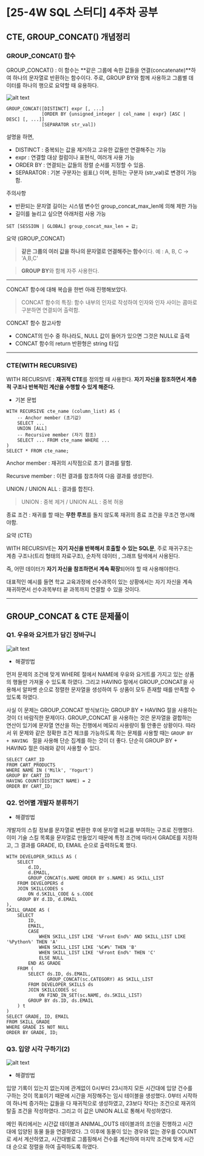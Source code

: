 # [25-4W SQL 스터디] 4주차 공부 

## CTE, GROUP_CONCAT() 개념정리

### GROUP_CONCAT() 함수 

GROUP_CONCAT() : 이 함수는 **같은 그룹에 속한 값들을 연결(concatenate)**하여 하나의 문자열로 반환하는 함수이다. 주로, GROUP BY와 함께 사용하고 그룹별 데이터를 하나의 행으로 요약할 때 유용하다. 

<!-- concat 이미지 첨가 -->
![alt text](../../image/Week4_1.png)



~~~mysql
GROUP_CONCAT([DISTINCT] expr [, ...]
             [ORDER BY {unsigned_integer | col_name | expr} [ASC | DESC] [, ...]]
             [SEPARATOR str_val])
~~~

설명을 하면, 

- DISTINCT : 중복되는 값을 제거하고 고유한 값들만 연결해주는 기능 
- expr : 연결할 대상 컬럼이나 표현식, 여러개 사용 가능
- ORDER BY : 연결되는 값들의 정렬 순서를 지정할 수 있음.
- SEPARATOR : 기본 구분자는 쉼표(,) 이며, 원하는 구분자 (str_val)로 변경이 가능함.  



주의사항

- 반환되는 문자열 길이는 시스템 변수인 group_concat_max_len에 의해 제한 가능
- 길이를 늘리고 싶으면 아래처럼 사용 가능

~~~mysql
SET [SESSION | GLOBAL] group_concat_max_len = 값;
~~~



요약 (GROUP_CONCAT) 

> **같은 그룹의 여러 값을 하나의 문자열로 연결해주는 함수**이다. 예 : A, B, C -> 'A,B,C'

> **GROUP BY**와 함께 자주 사용한다. 



---

CONCAT 함수에 대해 복습을 한번 아래 진행해보았다. 

> CONCAT 함수의 특징: 함수 내부의 인자로 작성하여 인자와 인자 사이는 콤마로 구분하면 연결되어 출력함.

CONCAT 함수 참고사항

- CONCAT의 인수 중 하나라도, NULL 값이 들어가 있으면 그것은 NULL로 출력
- CONCAT 함수의 return 반환형은 string 타입 



---

### CTE(WITH RECURSIVE)

WITH RECURSIVE : **재귀적 CTE**를 정의할 때 사용한다. **자기 자신을 참조하면서 계층적 구조나 반복적인 계산을 수행할 수 있게 해준다.**

- 기본 문법

~~~mysql
WITH RECURSIVE cte_name (column_list) AS (
    -- Anchor member (초기값)
    SELECT ...
    UNION [ALL]
    -- Recursive member (자기 참조)
    SELECT ... FROM cte_name WHERE ...
)
SELECT * FROM cte_name;
~~~

Anchor member : 재귀의 시작점으로 초기 결과를 말함.

Recursve member : 이전 결과를 참조하여 다음 결과를 생성한다.

UNION / UNION ALL : 결과를 합친다. 

> UNION : 중복 제거 / UNION ALL : 중복 허용

종료 조건 : 재귀를 할 때는 **무한 루프**를 돌지 않도록 재귀의 종료 조건을 무조건 명시해야함. 



요약 (CTE)

WITH RECURSIVE는 **자기 자신을 반복해서 호출할 수 있는 SQL문**, 주로 재귀구조는 계층 구조나(트리 형태의 자료구조), 순차적 데이터 , 그래프 탐색에서 사용된다. 

즉, 어떤 데이터가 **자기 자신을 참조하면서 계속 확장**되어야 할 때 사용해야한다.

대표적인 예시를 들면 학교 교육과정에 선수과목이 있는 상황에서는 자기 자신을 계속 재귀하면서 선수과목부터 끝 과목까지 연결할 수 있을 것이다. 



---

## GROUP_CONCAT & CTE 문제풀이

### Q1. 우유와 요거트가 담긴 장바구니

<!-- Q1 답 -->

![alt text](../../image/Week4_2.png)




- 해결방법

먼저 문제의 조건에 맞게 WHERE 절에서 NAME에 우유와 요거트를 가지고 있는 상품의 행들만 가져올 수 있도록 하였다. 그리고 HAVING 절에서 GROUP_CONCAT을 사용해서 알파벳 순으로 정렬한 문자열을 생성하여 두 상품이 모두 존재할 때를 만족할 수 있도록 하였다. 

사실 이 문제는 GROUP_CONCAT 방식보다는 GROUP BY + HAVING 절을 사용하는 것이 더 바람직한 문제이다. GROUP_CONCAT 을 사용하는 것은 문자열을 결합하는 연산이 있기에 문자열 연산을 하는 진행에서 메모리 사용량이 훨 안좋은 상황이다. 따라서 위 문제와 같은 정확한 조건 체크를 가능하도록 하는 문제를 사용할 때는 `GROUP BY + HAVING ` 절을 사용해 단순 집계를 하는 것이 더 좋다. 단순히 GROUP BY + HAVING 절은 아래와 같이 사용할 수 있다. 

~~~mysql
SELECT CART_ID
FROM CART_PRODUCTS
WHERE NAME IN ('Milk', 'Yogurt')
GROUP BY CART_ID
HAVING COUNT(DISTINCT NAME) = 2
ORDER BY CART_ID;
~~~



### Q2. 언어별 개발자 분류하기 

- 해결방법

개발자의 스킬 정보를 문자열로 변환한 후에 문자열 비교를 부여하는 구조로 진행했다. 이미 기술 스킬 목록을 문자열로 만들었기 때문에 특정 조건에 따라서 GRADE를 지정하고, 그 결과를 GRADE, ID, EMAIL 순으로 출력하도록 했다. 

~~~mysql
WITH DEVELOPER_SKILLS AS (
    SELECT
        d.ID,
        d.EMAIL,
        GROUP_CONCAT(s.NAME ORDER BY s.NAME) AS SKILL_LIST
    FROM DEVELOPERS d
    JOIN SKILLCODES s
        ON d.SKILL_CODE & s.CODE
    GROUP BY d.ID, d.EMAIL
),
SKILL_GRADE AS (
    SELECT
        ID,
        EMAIL,
        CASE
            WHEN SKILL_LIST LIKE '%Front End%' AND SKILL_LIST LIKE '%Python%' THEN 'A'
            WHEN SKILL_LIST LIKE '%C#%' THEN 'B'
            WHEN SKILL_LIST LIKE '%Front End%' THEN 'C'
            ELSE NULL
        END AS GRADE
    FROM (
        SELECT ds.ID, ds.EMAIL, 
               GROUP_CONCAT(sc.CATEGORY) AS SKILL_LIST
        FROM DEVELOPER_SKILLS ds
        JOIN SKILLCODES sc
            ON FIND_IN_SET(sc.NAME, ds.SKILL_LIST)
        GROUP BY ds.ID, ds.EMAIL
    ) t
)
SELECT GRADE, ID, EMAIL
FROM SKILL_GRADE
WHERE GRADE IS NOT NULL
ORDER BY GRADE, ID;
~~~



### Q3. 입양 시각 구하기(2) 

<!-- Q3 답 -->

![alt text](../../image/Week4_3.png)



- 해결방법 

입양 기록이 있는지 없는지에 관계없이 0시부터 23시까지 모든 시간대에 입양 건수를 구하는 것이 목표이기 때문에 시간을 저장해주는 임시 테이블을 생성했다. 0부터 시작하여 하나씩 증가하는 값들을 다 재귀적으로 생성하였고, 23보다 작다는 조건으로 재귀의 탈출 조건을 작성하였다. 그리고 이 값은 UNION ALL로 통해서 작성하였다. 

메인 쿼리에서는 시간값 테이블과 ANIMAL_OUTS 테이블과의 조인을 진행하고 시간대에 입양된 동물 들을 연결하였다. 그 이후에 동물이 있는 경우와 없는 경우를 COUNT로 세서 계산하였고, 시간대별로 그룹핑해서 건수를 계산하여 마지막 조건에 맞게 시간대 순으로 정렬을 하여 출력하도록 하였다. 
